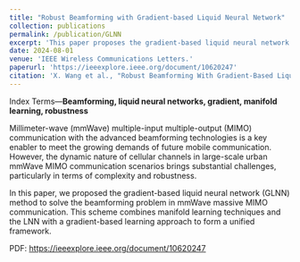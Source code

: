 ```yaml
---
title: "Robust Beamforming with Gradient-based Liquid Neural Network"
collection: publications
permalink: /publication/GLNN
excerpt: 'This paper proposes the gradient-based liquid neural network (GLNN) method to solve the beamforming problem in mmWave massive MIMO communications.'
date: 2024-08-01
venue: 'IEEE Wireless Communications Letters.'
paperurl: 'https://ieeexplore.ieee.org/document/10620247'
citation: 'X. Wang et al., "Robust Beamforming With Gradient-Based Liquid Neural Network," in IEEE Wireless Communications Letters, doi: 10.1109/LWC.2024.3436576.'
---
```


Index Terms—**Beamforming, liquid neural networks, gradient, manifold learning, robustness**

Millimeter-wave (mmWave) multiple-input multiple-output (MIMO) communication with the advanced beamforming technologies is a key enabler to meet the growing demands of future mobile communication. However, the dynamic nature of cellular channels in large-scale urban mmWave MIMO communication scenarios brings substantial challenges, particularly in terms of complexity and robustness.

In this paper, we proposed the gradient-based liquid neural network (GLNN) method to solve the beamforming problem in mmWave massive MIMO communication. This scheme combines manifold learning techniques and the LNN with a gradient-based learning approach to form a unified framework.

PDF: https://ieeexplore.ieee.org/document/10620247
